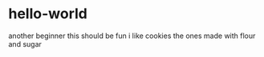 # hello-world
another beginner
this should be fun
i like cookies
the ones made with flour and sugar
